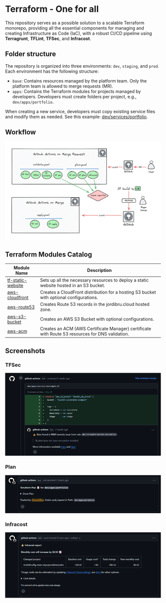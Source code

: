 # Terraform - One for all

This repository serves as a possible solution to a scalable Terraform monorepo, providing all the essential components for managing and creating Infrastructure as Code (IaC), with a robust CI/CD pipeline using **Terragrunt**, **TFLint**, **TFSec**, and **Infracost**.

## Folder structure
The repository is organized into three environments: `dev`, `staging`, and `prod`. Each environment has the following structure:

- `base`: Contains resources managed by the platform team. Only the platform team is allowed to merge requests (MR).
- `apps`: Contains the Terraform modules for projects managed by developers. Developers must create folders per project, e.g., `dev/apps/portfolio`.

When creating a new service, developers must copy existing service files and modify them as needed. See this example: [dev/services/portfolio](https://github.com/JordiiBru/tfg-base-repo/tree/main/dev/apps/portfolio).

## Workflow

![Monorepo Diagram](images/monorepo-diagram.png)

## Terraform Modules Catalog

| Module Name | Description |
|-------------|-------------|
| [tf-static-website](https://github.com/JordiiBru/tf-static-website) | Sets up all the necessary resources to deploy a static website hosted in an S3 bucket. |
| [aws-cloudfront](https://github.com/JordiiBru/aws-cloudfront) | Creates a CloudFront distribution for a hosting S3 bucket with optional configurations. |
| [aws-route53](https://github.com/JordiiBru/aws-route53) | Creates Route 53 records in the jordibru.cloud hosted zone. |
| [aws-s3-bucket](https://github.com/JordiiBru/aws-s3-bucket) | Creates an AWS S3 Bucket with optional configurations. |
| [aws-acm](https://github.com/JordiiBru/aws-acm) | Creates an ACM (AWS Certificate Manager) certificate with Route 53 resources for DNS validation. |

## Screenshots

### TFSec
![TFSec Comment](images/tfsec-comment.png)

### Plan
![Plan Comment](images/plan-comment.png)

### Infracost
![Infracost Comment](images/infracost-comment.png)
